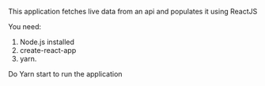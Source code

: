 
This application fetches live data from an api and populates it using ReactJS

You need:

1. Node.js installed
2. create-react-app 
3. yarn. 

Do Yarn start to run the application


